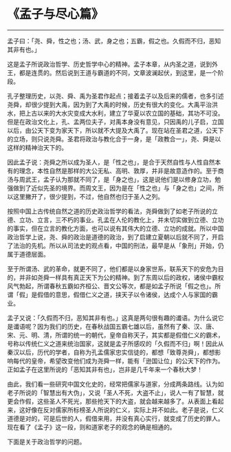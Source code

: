 # 《孟子与尽心篇》

------

孟子曰：「尧、舜，性之也；汤、武，身之也；五霸，假之也。久假而不归，恶知其非有也。」

这是孟子所说政治哲学、历史哲学中心的精神。孟子本章，从内圣之道，说到外王，都是连贯的。然后说到王道与霸道的不同，文章波澜起伏，到这里，是一个阶段。

孔子整理历史，以尧、舜、禹为圣君作起点；接着孟子以及后来的儒者，也多引述尧舜，却很少提到大禹，因为到了大禹的时候，历史有很大的变化。大禹平治洪水，把上古以来的大水灾变成大水利，建立了华夏以农立国的基础，其功不可没。但是在政治文化上，孔、孟两位夫子，对禹本身没有意见，只因禹的儿子启，立国以后，由公天下变为家天下，所以就不大提及大禹了。现在站在圣君之道，公天下的立场，则只说尧舜。圣君将政治与教化合于一身，是「政教合一」，尧、舜是以这样的精神治天下的。

因此孟子说：尧舜之所以成为圣人，是「性之也」，是合于天然自性与人性自然本有的理念，本性自然是那样的大公无私、高明、敦厚，并非是故意造作的。至于商汤与周武王，孟子认为那就不同了，是「身之也」，这是说他们是以修身立功，勉强做到了近似先圣的境界。而周文王，因为是在「性之也」与「身之也」之间，所以这里撇开了，很少提到，不过，他自然也归于圣人之列。

按照中国上古传统自然之道的历史政治哲学的看法，尧舜做到了如老子所说的立德、立功、立言，三不朽的事业。孔孟在人伦的教化上，并未切实做到立德、立功的事实，但在立言的教化方面，也可以说有其伟大的立德、立功的成就。所以中国政治哲学上说，尧、舜的政治是道德的政治，到了启建立夏朝以后就不同了，开启了法治的先机。所以从司法史的观点看，中国的刑法，最早是从「象刑」开始，仍属于道德层面。

至于所谓汤、武的革命，就更不同了，他们都是以身家世系，联系天下的安危为目的，并非如尧舜一样具有真正天下为公的精神。到了东周以后的政权，诸侯中霸权风气勃起，所谓春秋五霸如齐桓公、晋文公等次，都是如孟子所说「假之也」。所谓「假」是假借的意思，假借仁义之道，挟天子以令诸侯，达成个人与家国的霸业。

孟子又说：「久假而不归，恶知其非有也。」这真是两句很有趣的谶语。为什么说它是谶语呢？因为我们的历史，在春秋战国五霸七雄以后，虽然有了秦、汉、唐、宋、元、明、清，所谓的统一的朝代，皇帝自称天子，其实都是假借仁义的霸术，号称以传统仁义之道来统治国家，这就是孟子所感叹的「久假而不归」啊！因此从秦汉以后，历代的学者，自称为孔孟儒家忠实信徒的，都想「致尊尧舜」，都想影响每代的皇帝，希望改变他们成为尧舜一样，能有「逊国让位」的公天下的作为。正如孟子在这里所说的「恶知其非有也」，岂非是几千年来一个春秋大梦！

由此，我们看一些研究中国文化史的，经常把儒家与道家，分成两条路线。认为如老子所说的「智慧出有大伪」，又说「圣人不死，大盗不止」，说人一有了智慧，就更会作假，这些圣人不死光，那些抢天下的大盗，就会越来越多了。从表面上看起来，这好像在反对儒家所标榜圣人所说的仁义，实际上并不如此。老子是说，仁义道德是对的，可是后世的人，假借来用，并没有真心实行，就变成了历史的罪人。现在看了《孟子》这一段，则和道家老子的观念的确是相通的。

下面是关于政治哲学的问题。

